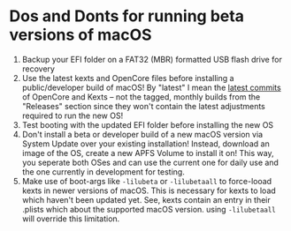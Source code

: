 # Dos and Donts for running beta versions of macOS

1. Backup your EFI folder on a FAT32 (MBR) formatted USB flash drive for recovery
2. Use the latest kexts and OpenCore files before installing a public/developer build of macOS! By "latest" I mean the [latest commits](https://dortania.github.io/builds/?product=OpenCorePkg&viewall=true) of OpenCore and Kexts – not the tagged, monthly builds from the "Releases" section since they won't contain the latest adjustments required to run the new OS!
3. Test booting with the updated EFI folder before installing the new OS
4. Don't install a beta or developer build of a new macOS version via System Update over your existing installation! Instead, download an image of the OS, create a new APFS Volume to install it on! This way, you seperate both OSes and can use the current one for daily use and the one currently in development for testing.
5. Make use of boot-args like `-lilubeta` or `-lilubetaall` to force-looad kexts in newer versions of macOS. This is necessary for kexts to load which haven't been updated yet. See, kexts contain an entry in their .plists which about the supported macOS version. using `-lilubetaall` will override this limitation. 
